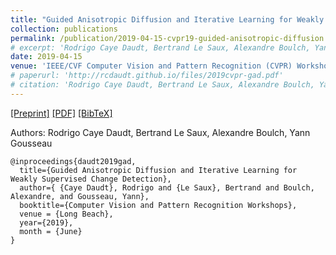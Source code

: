 ```yaml
---
title: "Guided Anisotropic Diffusion and Iterative Learning for Weakly Supervised Change Detection"
collection: publications
permalink: /publication/2019-04-15-cvpr19-guided-anisotropic-diffusion
# excerpt: 'Rodrigo Caye Daudt, Bertrand Le Saux, Alexandre Boulch, Yann Gousseau.'
date: 2019-04-15
venue: 'IEEE/CVF Computer Vision and Pattern Recognition (CVPR) Workshops'
# paperurl: 'http://rcdaudt.github.io/files/2019cvpr-gad.pdf'
# citation: 'Rodrigo Caye Daudt, Bertrand Le Saux, Alexandre Boulch, Yann Gousseau'
---
```


[[Preprint]](https://arxiv.org/abs/1904.08208) [[PDF]](http://rcdaudt.github.io/files/2019cvpr-gad.pdf) [[BibTeX]](http://rcdaudt.github.io/files/daudt2019gad.bib)

Authors: Rodrigo Caye Daudt, Bertrand Le Saux, Alexandre Boulch, Yann Gousseau

```
@inproceedings{daudt2019gad,
  title={Guided Anisotropic Diffusion and Iterative Learning for Weakly Supervised Change Detection},
  author={ {Caye Daudt}, Rodrigo and {Le Saux}, Bertrand and Boulch, Alexandre, and Gousseau, Yann},
  booktitle={Computer Vision and Pattern Recognition Workshops},
  venue = {Long Beach},
  year={2019},
  month = {June}
}
```
